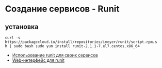 # Создание сервисов - Runit

## установка
`curl -s https://packagecloud.io/install/repositories/imeyer/runit/script.rpm.sh | sudo bash
sudo yum install runit-2.1.1-7.el7.centos.x86_64
`

- [Использование runit для своих сервисов](https://habrahabr.ru/post/83775/)
- [Web-интерфейс для runit](https://habrahabr.ru/post/84627/)
